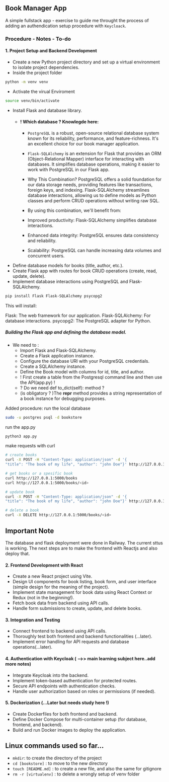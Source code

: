 ## Book Manager App

A simple fullstack app - exercise to guide me throught the process of adding an authendication setup procedure with `Keycloack`.

### Procedure - Notes - To-do

#### 1. Project Setup and Backend Development
- Create a new Python project directory and set up a virtual environment to isolate project dependencies.
- Inside the project folder
```bash
python -m venv venv
```
- Activate the virual Enviroment
```bash
source venv/bin/activate
```

- Install Flask and database library.
    -   #### ! Which database ? Knowlegde here:
        - `PostgreSQL` is a robust, open-source relational database system known for its reliability, performance, and feature-richness. It's an excellent choice for our book manager application.

        - `Flask-SQLAlchemy` is an extension for Flask that provides an ORM (Object-Relational Mapper) interface for interacting with databases. It simplifies database operations, making it easier to work with PostgreSQL in our Flask app.

        - Why This Combination?
        PostgreSQL offers a solid foundation for our data storage needs, providing features like transactions, foreign keys, and indexing.
        Flask-SQLAlchemy streamlines database interactions, allowing us to define models as Python classes and perform CRUD operations without writing raw SQL.
        
        - By using this combination, we'll benefit from:
        - Improved productivity: Flask-SQLAlchemy simplifies database interactions.
        - Enhanced data integrity: PostgreSQL ensures data consistency and reliability.
        - Scalability: PostgreSQL can handle increasing data volumes and concurrent users.
- Define database models for books (title, author, etc.).
- Create Flask app with routes for book CRUD operations (create, read, update, delete).
- Implement database interactions using PostgreSQL and Flask-SQLAlchemy.

```bash
pip install Flask Flask-SQLAlchemy psycopg2
```
This will install:

Flask: The web framework for our application.
Flask-SQLAlchemy: For database interactions.
psycopg2: The PostgreSQL adapter for Python.


##### Building the Flask app and defining the database model.
- We need to :
    - Import Flask and Flask-SQLAlchemy.
    - Create a Flask application instance.
    - Configure the database URI with your PostgreSQL credentials.
    - Create a SQLAlchemy instance.
    - Define the Book model with columns for id, title, and author.
    - ! First create a table from the Postgresql command line and then use the API(app.py) !
    - ? Do we need  def to_dict(self): method ?
    - (is obligatory ? )The __repr__ method provides a string representation of a book instance for debugging purposes.

Added procedure:
run the local database
```bash
sudo -u postgres psql -d bookstore
```
run the app.py
```bash
python3 app.py
```
make requests with curl
```bash
# create books
curl -X POST -H "Content-Type: application/json" -d '{
"title": "The book of my life", "author": "john Doe"}' http://127.0.0.1:5000/books

# get books or a spesific book
curl http://127.0.0.1:5000/books
curl http://127.0.0.1:5000/books/<id>

# update book
curl -X POST -H "Content-Type: application/json" -d '{
"title": "The book of my life", "author": "john Doe"}' http://127.0.0.1:5000/books

# delete a book
curl -X DELETE http://127.0.0.1:5000/books/<id>
```

## Important Note
The database and flask deployment were done in Railway. The current sttus is working. The next steps are to make the frontend with Reactjs and also deploy that.


#### 2. Frontend Development with React
- Create a new React project using Vite.
- Design UI components for book listing, book form, and user interface (simple design for the meaning of the project).
- Implement state management for book data using React Context or Redux (not in the beginning!).
- Fetch book data from backend using API calls.
- Handle form submissions to create, update, and delete books.
#### 3. Integration and Testing
- Connect frontend to backend using API calls.
- Thoroughly test both frontend and backend functionalities (...later).
- Implement error handling for API requests and database operations(...later).
#### 4. Authentication with Keycloak ( -->> main learning subject here..add more notes)
- Integrate Keycloak into the backend.
- Implement token-based authentication for protected routes.
- Secure API endpoints with authentication checks.
- Handle user authorization based on roles or permissions (if needed).
#### 5. Dockerization (...Later but needs study here !)
- Create Dockerfiles for both frontend and backend.
- Define Docker Compose for multi-container setup (for database, frontend, and backend).
- Build and run Docker images to deploy the application.



## Linux commands used so far...
- `mkdir`: to create the directory of the project
- `cd [bookstore]` : to move to the new directory
- `touch [README.md]` : to create a new file,  and also the same for gitignore
- `rm -r [virtualenv]` : to delete a wrongly setup of venv folder

 